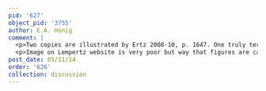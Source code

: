 ```yaml
---
pid: '627'
object_pid: '3755'
author: E.A. Honig
comment: |
  <p>Two copies are illustrated by Ertz 2008-10, p. 1647. One truly terrible one is in Koblenz as attributed to Christoffel van den Berghe (copper, 17.5 x 26.7); the other is in Orleans, Musee d'Orleans, and Ertz calls it Jan the Younger (copper, 27.4 x 34.9). The museum at Orleans calls it "studio of Jan the Elder."</p>
  <p>Image on Lempertz website is very poor but way that figures are carefully arranged so that artist did not have to paint faces makes me sure this is not an autograph work. It's barely even from his studio. Colors are muddy, figures lumpen.</p>
post_date: 05/11/14
order: '626'
collection: discussion
---
```

